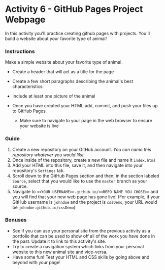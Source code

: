 # Activity 6 - GitHub Pages Project Webpage

In this activity you'll practice creating github pages with projects. You'll build a website about your favorite type of animal!

### Instructions

Make a simple website about your favorite type of animal.

- Create a header that will act as a title for the page
- Create a few short paragraphs describing the animal's best characteristics.
- Include at least one picture of the animal

- Once you have created your HTML add, commit, and push your files up to GitHub Pages.
  - Make sure to navigate to your page in the web browser to ensure your website is live

### Guide

1. Create a new repository on your GitHub account. _You can name this repository whatever you would like._
2. Once inside of the repository, create a new file and name it `index.html`
3. Add your HTML into this file, save it, and then navigate into your repository's `Settings` tab.
4. Scroll down to the GitHub Pages section and then, in the section labeled `Source`, select that you would like to use the `master` branch as your source.
5. Navigate to `<<YOUR USERNAME>>.github.io/<<REPO NAME YOU CHOSE>>` and you will find that your new web page has gone live! (For example, if your GitHub username is `johndoe` and the project is `cssDemo`, your URL would be `johndoe.github.io/cssDemo`)

### Bonuses

- See if you can use your personal site from the previous activity as a portfolio that can be used to show off all of the work you have done in the past. Update it to link to this activity's site.
- Try to create a navigation system which links from your personal website to this new animal site and vice-versa.
- Have some fun! Test your HTML and CSS skills by going above and beyond with your page!
